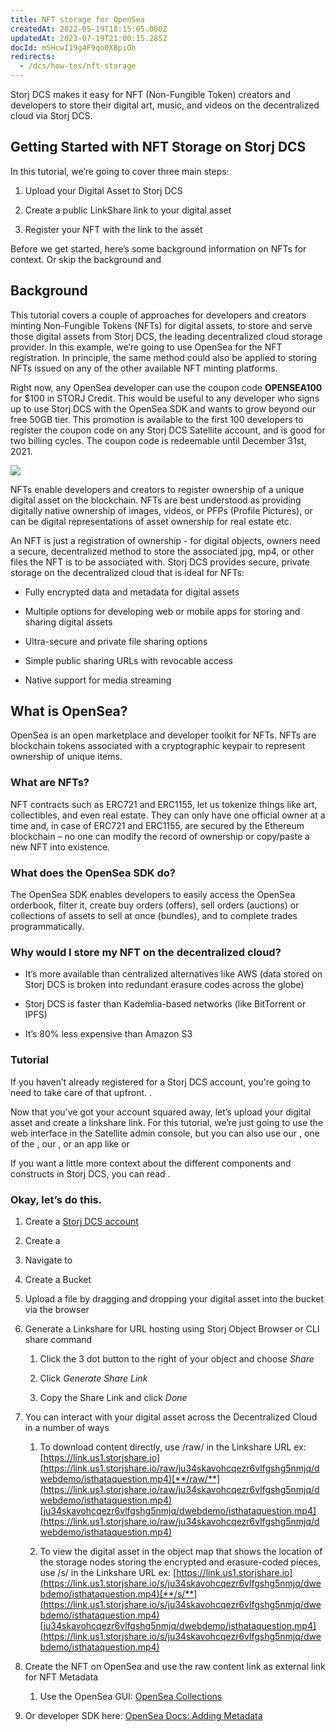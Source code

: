 ```yaml
---
title: NFT storage for OpenSea
createdAt: 2022-05-19T18:15:05.000Z
updatedAt: 2023-07-19T21:00:15.285Z
docId: mSHcwI19g4F9qo0XBpiOh
redirects:
  - /dcs/how-tos/nft-storage
---
```


Storj DCS makes it easy for NFT (Non-Fungible Token) creators and developers to store their digital art, music, and videos on the decentralized cloud via Storj DCS.

## Getting Started with NFT Storage on Storj DCS 

In this tutorial, we’re going to cover three main steps:

1.  Upload your Digital Asset to Storj DCS

2.  Create a public LinkShare link to your digital asset

3.  Register your NFT with the link to the asset

Before we get started, here’s some background information on NFTs for context. Or skip the background and[](docId\:mSHcwI19g4F9qo0XBpiOh)

## Background

This tutorial covers a couple of approaches for developers and creators minting Non-Fungible Tokens (NFTs) for digital assets, to store and serve those digital assets from Storj DCS, the leading decentralized cloud storage provider. In this example, we’re going to use OpenSea for the NFT registration. In principle, the same method could also be applied to storing NFTs issued on any of the other available NFT minting platforms.

Right now, any OpenSea developer can use the coupon code **OPENSEA100** for $100 in STORJ Credit. This would be useful to any developer who signs up to use Storj DCS with the OpenSea SDK and wants to grow beyond our free 50GB tier. This promotion is available to the first 100 developers to register the coupon code on any Storj DCS Satellite account, and is good for two billing cycles. The coupon code is redeemable until December 31st, 2021.

![](https://archbee-image-uploads.s3.amazonaws.com/kv3plx2xmXcUGcVl4Lttj/Atka2Z1N3Y1sHsSK3i1A3_screen-shot-2021-09-02-at-30557-pm.png)

NFTs enable developers and creators to register ownership of a unique digital asset on the blockchain. NFTs are best understood as providing digitally native ownership of images, videos, or PFPs (Profile Pictures), or can be digital representations of asset ownership for real estate etc.

An NFT is just a registration of ownership - for digital objects, owners need a secure, decentralized method to store the associated jpg, mp4, or other files the NFT is to be associated with. Storj DCS provides secure, private storage on the decentralized cloud that is ideal for NFTs:

*   Fully encrypted data and metadata for digital assets

*   Multiple options for developing web or mobile apps for storing and sharing digital assets

*   Ultra-secure and private file sharing options

*   Simple public sharing URLs with revocable access

*   Native support for media streaming

## What is OpenSea?

OpenSea is an open marketplace and developer toolkit for NFTs. NFTs are blockchain tokens associated with a cryptographic keypair to represent ownership of unique items.

### What are NFTs?

NFT contracts such as ERC721 and ERC1155, let us tokenize things like art, collectibles, and even real estate. They can only have one official owner at a time and, in case of ERC721 and ERC1155, are secured by the Ethereum blockchain – no one can modify the record of ownership or copy/paste a new NFT into existence.

### What does the OpenSea SDK do?

The OpenSea SDK enables developers to easily access the OpenSea orderbook, filter it, create buy orders (offers), sell orders (auctions) or collections of assets to sell at once (bundles), and to complete trades programmatically.

### Why would I store my NFT on the decentralized cloud?

*   It’s more available than centralized alternatives like AWS (data stored on Storj DCS is broken into redundant erasure codes across the globe)

*   Storj DCS is faster than Kademlia-based networks (like BitTorrent or IPFS)

*   It’s 80% less expensive than Amazon S3

### Tutorial

If you haven’t already registered for a Storj DCS account, you're going to need to take care of that upfront. [](docId\:HeEf9wiMdlQx9ZdS_-oZS).

Now that you’ve got your account squared away, let’s upload your digital asset and create a linkshare link. For this tutorial, we’re just going to use the web interface in the Satellite admin console, but you can also use our [](docId\:tBnCSrmR1jbOewG38fIr4), one of the [](docId:2x_b4StTLjm2WoHEPx2Cm), our [](docId\:yYCzPT8HHcbEZZMvfoCFa), or an app like [](docId\:OkJongWeLGhPy4KKz34W4) or [](docId\:LdrqSoECrAyE_LQMvj3aF)

If you want a little more context about the different components and constructs in Storj DCS, you can read [](docId\:M-5oxBinC6J1D-qSNjKYS).

### Okay, let’s do this.

1.  Create a [Storj DCS account](http://storj.io/signup)

2.  Create a [](docId\:k6QwBZM3hnzxkCuQxLOal)

3.  Navigate to [](docId:4oDAezF-FcfPr0WPl7knd)

4.  Create a Bucket

5.  Upload a file by dragging and dropping your digital asset into the bucket via the browser

6.  Generate a Linkshare for URL hosting using Storj Object Browser or CLI share command
    1.  Click the 3 dot button to the right of your object and choose *Share*

    2.  Click *Generate Share Link*

    3.  Copy the Share Link and click *Done*

7.  You can interact with your digital asset across the Decentralized Cloud in a number of ways
    1.  ​​To download content directly, use /raw/ in the Linkshare URL ex: [https://link.us1.storjshare.io](https://link.us1.storjshare.io/raw/ju34skavohcqezr6vlfgshg5nmjq/dwebdemo/isthataquestion.mp4)[**/raw/**](https://link.us1.storjshare.io/raw/ju34skavohcqezr6vlfgshg5nmjq/dwebdemo/isthataquestion.mp4)[ju34skavohcqezr6vlfgshg5nmjq/dwebdemo/isthataquestion.mp4](https://link.us1.storjshare.io/raw/ju34skavohcqezr6vlfgshg5nmjq/dwebdemo/isthataquestion.mp4)

    2.  To view the digital asset in the object map that shows the location of the storage nodes storing the encrypted and erasure-coded pieces, use /s/ in the Linkshare URL ex: [https://link.us1.storjshare.io](https://link.us1.storjshare.io/s/ju34skavohcqezr6vlfgshg5nmjq/dwebdemo/isthataquestion.mp4)[**/s/**](https://link.us1.storjshare.io/s/ju34skavohcqezr6vlfgshg5nmjq/dwebdemo/isthataquestion.mp4)[ju34skavohcqezr6vlfgshg5nmjq/dwebdemo/isthataquestion.mp4](https://link.us1.storjshare.io/s/ju34skavohcqezr6vlfgshg5nmjq/dwebdemo/isthataquestion.mp4)

8.  Create the NFT on OpenSea and use the raw content link as external link for NFT Metadata
    1.  Use the OpenSea GUI: [OpenSea Collections](https://opensea.io/collections)

9.  Or developer SDK here: [OpenSea Docs: Adding Metadata](https://docs.opensea.io/docs/2-adding-metadata)

